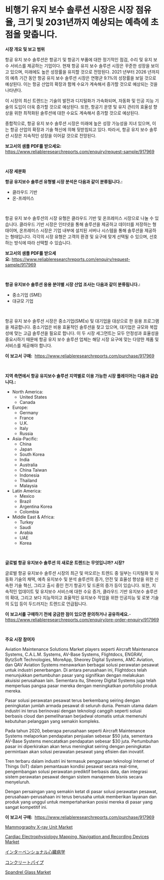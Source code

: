 <p><h1>비행기 유지 보수 솔루션 시장은 시장 점유율, 크기 및 2031년까지 예상되는 예측에 초점을 맞춥니다.</h1></p><p><strong>시장 개요 및 보고 범위</strong></p>
<p><p>항공 유지 보수 솔루션은 항공기 및 항공기 부품에 대한 정기적인 점검, 수리 및 유지 보수 서비스를 제공하는 기업이다. 현재 항공 유지 보수 솔루션 시장은 꾸준한 성장을 보이고 있으며, 미래에도 높은 성장률을 유지할 것으로 전망된다. 2021 년부터 2026 년까지의 예측 기간 동안 항공 유지 보수 솔루션 시장은 연평균 9.1%의 성장률을 보일 것으로 예상된다. 이는 항공 산업의 확장과 함께 수요가 계속해서 증가할 것으로 예상되는 것을 나타낸다.</p><p>이 시장의 최신 트렌드는 기술의 발전과 디지털화가 가속화되며, 자동화 및 인공 지능 기술의 도입이 더욱 증가할 것으로 예상된다. 또한, 항공기 운영 및 유지 관리의 효율성 향상을 위한 최적화된 솔루션에 대한 수요도 계속해서 증가할 것으로 예상된다.</p><p>종합적으로, 항공 유지 보수 솔루션 시장은 미래에 높은 성장 가능성을 지녀 있으며, 이는 항공 산업의 확장과 기술 혁신에 의해 뒷받침되고 있다. 따라서, 항공 유지 보수 솔루션 시장은 지속적인 성장을 이어갈 것으로 전망된다.</p></p>
<p><strong>보고서의 샘플 PDF를 받으세요:</strong> <a href="https://www.reliableresearchreports.com/enquiry/request-sample/917969">https://www.reliableresearchreports.com/enquiry/request-sample/917969</a></p>
<p>&nbsp;</p>
<p><strong>시장 세분화</strong></p>
<p><strong>항공 유지보수 솔루션 유형별 시장 분석은 다음과 같이 분류됩니다.:</strong></p>
<p><ul><li>클라우드 기반</li><li>온-프레미스</li></ul></p>
<p>&nbsp;</p>
<p><p>항공 유지 보수 솔루션의 시장 유형은 클라우드 기반 및 온프레미스 시장으로 나눌 수 있습니다. 클라우드 기반 시장은 인터넷을 통해 솔루션을 제공하고 데이터를 저장하는 형태이며, 온프레미스 시장은 기업 내부에 설치된 서버나 시스템을 통해 솔루션을 제공하는 형태입니다. 각각의 시장 유형은 고객의 환경 및 요구에 맞게 선택될 수 있으며, 선호하는 방식에 따라 선택할 수 있습니다.</p></p>
<p><strong>보고서의 샘플 PDF를 받으세요:</strong>&nbsp;<a href="https://www.reliableresearchreports.com/enquiry/request-sample/917969">https://www.reliableresearchreports.com/enquiry/request-sample/917969</a></p>
<p>&nbsp;</p>
<p><strong> 항공 유지보수 솔루션 응용 분야별 시장 산업 조사는 다음과 같이 분류됩니다.:</strong></p>
<p><ul><li>중소기업 (SME)</li><li>대규모 기업</li></ul></p>
<p>&nbsp;</p>
<p><p>항공 유지 보수 솔루션 시장은 중소기업(SMEs) 및 대기업을 대상으로 한 응용 프로그램을 제공합니다. 중소기업은 비용 효율적인 솔루션을 찾고 있으며, 대기업은 규모와 복잡성에 맞는 고급 솔루션을 필요로 합니다. 이 두 시장 세그먼트는 모두 안정성과 효율성을 중요시하기 때문에 항공 유지 보수 솔루션 업체는 해당 시장 요구에 맞는 다양한 제품 및 서비스를 제공해야 합니다.</p></p>
<p><strong>이 보고서 구매:</strong>&nbsp; <a href="https://www.reliableresearchreports.com/purchase/917969">https://www.reliableresearchreports.com/purchase/917969</a></p>
<p>&nbsp;</p>
<p><strong>지역 측면에서 항공 유지보수 솔루션 지역별로 이용 가능한 시장 플레이어는 다음과 같습니다.:</strong></p>
<p><ul>
    <li>
        North America:
        <ul>
            <li>United States</li>
            <li>Canada</li>
        </ul>
    </li>
    <li>
        Europe:
        <ul>
            <li>Germany</li>
            <li>France</li>
            <li>U.K.</li>
            <li>Italy</li>
            <li>Russia</li>
        </ul>
    </li>
    <li>
        Asia-Pacific:
        <ul>
            <li>China</li>
            <li>Japan</li>
            <li>South Korea</li>
            <li>India</li>
            <li>Australia</li>
            <li>China Taiwan</li>
            <li>Indonesia</li>
            <li>Thailand</li>
            <li>Malaysia</li>
        </ul>
    </li>
    <li>
        Latin America:
        <ul>
            <li>Mexico</li>
            <li>Brazil</li>
            <li>Argentina Korea</li>
            <li>Colombia</li>
        </ul>
    </li>
    <li>
        Middle East & Africa:
        <ul>
            <li>Turkey</li>
            <li>Saudi</li>
            <li>Arabia</li>
            <li>UAE</li>
            <li>Korea</li>
        </ul>
    </li>
    </ul></p>
<p>&nbsp;</p>
<p><strong>글로벌 항공 유지보수 솔루션 의 새로운 트렌드는 무엇입니까? 시장?</strong></p>
<p><p>글로벌 항공 유지보수 솔루션 시장의 최근 및 떠오르는 트렌드 중 일부는 디지털화 및 자동화 기술의 채택, 예측 유지보수 및 분석 솔루션의 증가, 안전 및 효율성 향상을 위한 신속한 기술 혁신, 그리고 출시 중인 전기 항공기 및 드론의 증가 등이 있습니다. 또한, 지속적인 업데이트 및 유지보수 서비스에 대한 수요 증가, 클라우드 기반 유지보수 솔루션의 확대, 그리고 보다 지능적이고 효율적인 유지보수 작업을 위한 인공지능 및 로봇 기술의 도입 등이 두드러지는 트렌드로 언급됩니다.</p></p>
<p><strong>이 보고서를 구매하기 전에 궁금한 점이 있으면 문의하거나 공유하세요.</strong>- <a href="https://www.reliableresearchreports.com/enquiry/pre-order-enquiry/917969">https://www.reliableresearchreports.com/enquiry/pre-order-enquiry/917969</a></p>
<p>&nbsp;</p>
<p><strong>주요 시장 참여자</strong></p>
<p><p>Aviation Maintenance Solutions Market players seperti Aircraft Maintenance Systems, C.A.L.M. Systems, AV-Base Systems, Flightdocs, ENGRAV, BytzSoft Technologies, MoreApp, Sheorey Digital Systems, AMC Aviation, dan QAV Aviation Systems menawarkan berbagai solusi perawatan pesawat untuk industri penerbangan. Di antara perusahaan ini, Flightdocs telah menunjukkan pertumbuhan pasar yang signifikan dengan melakukan akuisisi perusahaan lain. Sementara itu, Sheorey Digital Systems juga telah memperluas pangsa pasar mereka dengan meningkatkan portofolio produk mereka.</p><p>Pasar solusi perawatan pesawat terus berkembang seiring dengan peningkatan jumlah armada pesawat di seluruh dunia. Pemain utama dalam industri ini terus berinovasi dengan teknologi canggih seperti solusi berbasis cloud dan pemeliharaan berjadwal otomatis untuk memenuhi kebutuhan pelanggan yang semakin kompleks.</p><p>Pada tahun 2020, beberapa perusahaan seperti Aircraft Maintenance Systems melaporkan pendapatan penjualan sebesar $50 juta, sementara AV-Base Systems mencatatkan pendapatan sebesar $30 juta. Pertumbuhan pasar ini diperkirakan akan terus meningkat seiring dengan peningkatan permintaan akan solusi perawatan pesawat yang efisien dan inovatif.</p><p>Tren terbaru dalam industri ini termasuk penggunaan teknologi Internet of Things (IoT) dalam pemantauan kondisi pesawat secara real-time, pengembangan solusi perawatan prediktif berbasis data, dan integrasi sistem perawatan pesawat dengan sistem manajemen bisnis secara menyeluruh.</p><p>Dengan persaingan yang semakin ketat di pasar solusi perawatan pesawat, perusahaan-perusahaan ini terus berusaha untuk memberikan layanan dan produk yang unggul untuk mempertahankan posisi mereka di pasar yang sangat kompetitif ini.</p></p>
<p><strong>이 보고서 구매:</strong>&nbsp;&nbsp;<a href="https://www.reliableresearchreports.com/purchase/917969">https://www.reliableresearchreports.com/purchase/917969</a></p>
<p><p><a href="https://pretty-mail-caf.notion.site/Mammography-X-ray-Unit-Market-Research-Report-Provides-Critical-Insights-that-can-help-Shape-Busines-8dab71c77ad74c20b6cb91e3d83bd41a">Mammography X-ray Unit Market</a></p><p><a href="https://angry-finch-aaf.notion.site/Cardiac-Electrophysiology-Mapping-Navigation-and-Recording-Devices-Market-Size-Reflecting-a-Forecas-022af986ef414d3c89bc3de01b88e98f">Cardiac Electrophysiology Mapping, Navigation and Recording Devices Market</a></p><p><a href="https://medium.com/@joniki_bangla07/%E4%BB%8B%E5%85%A5%E5%BE%AA%E7%92%B0%E5%99%A8%E5%B8%82%E5%A0%B4%E5%B1%95%E6%9C%9B-%E6%A5%AD%E7%95%8C%E6%A6%82%E8%A6%81%E3%81%A8%E4%BA%88%E6%B8%AC-2024%E5%B9%B4%E3%81%8B%E3%82%892031%E5%B9%B4%E3%81%BE%E3%81%A7-2590bae4d5fb">インターベンショナル心臓病学</a></p><p><a href="https://medium.com/@joniki_bangla07/%E3%82%B3%E3%83%B3%E3%82%AF%E3%83%AA%E3%83%BC%E3%83%88%E7%AE%A1%E5%B8%82%E5%A0%B4%E3%81%AE%E5%88%86%E6%9E%90-%E3%82%B0%E3%83%AD%E3%83%BC%E3%83%90%E3%83%AB%E7%94%A3%E6%A5%AD%E3%81%AE%E5%B1%95%E6%9C%9B%E3%81%A8%E4%BA%88%E6%B8%AC-2024%E5%B9%B4%E3%81%8B%E3%82%892031%E5%B9%B4-2e7bb746bc41">コンクリートパイプ</a></p><p><a href="https://view.publitas.com/reportprime-1/spandrel-glass-market-size-evaluating-its-market-trends-growth-and-projections-2024-2031/">Spandrel Glass Market</a></p></p>
